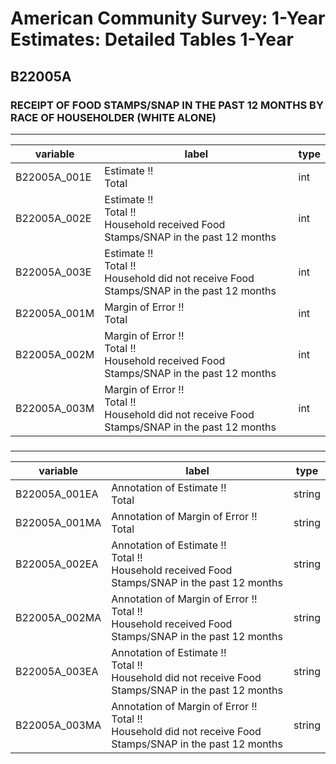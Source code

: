 # American Community Survey: 1-Year Estimates: Detailed Tables 1-Year

## B22005A

### RECEIPT OF FOOD STAMPS/SNAP IN THE PAST 12 MONTHS BY RACE OF HOUSEHOLDER (WHITE ALONE)

___

| variable | label | type |
| ----- | ----- | ----- |
| B22005A_001E | Estimate !!<br>Total | int |
| B22005A_002E | Estimate !!<br>Total !!<br>Household received Food Stamps/SNAP in the past 12 months | int |
| B22005A_003E | Estimate !!<br>Total !!<br>Household did not receive Food Stamps/SNAP in the past 12 months | int |
| B22005A_001M | Margin of Error !!<br>Total | int |
| B22005A_002M | Margin of Error !!<br>Total !!<br>Household received Food Stamps/SNAP in the past 12 months | int |
| B22005A_003M | Margin of Error !!<br>Total !!<br>Household did not receive Food Stamps/SNAP in the past 12 months | int |
### 

___

| variable | label | type |
| ----- | ----- | ----- |
| B22005A_001EA | Annotation of Estimate !!<br>Total | string |
| B22005A_001MA | Annotation of Margin of Error !!<br>Total | string |
| B22005A_002EA | Annotation of Estimate !!<br>Total !!<br>Household received Food Stamps/SNAP in the past 12 months | string |
| B22005A_002MA | Annotation of Margin of Error !!<br>Total !!<br>Household received Food Stamps/SNAP in the past 12 months | string |
| B22005A_003EA | Annotation of Estimate !!<br>Total !!<br>Household did not receive Food Stamps/SNAP in the past 12 months | string |
| B22005A_003MA | Annotation of Margin of Error !!<br>Total !!<br>Household did not receive Food Stamps/SNAP in the past 12 months | string |

